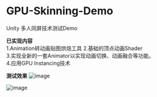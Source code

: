 # GPU-Skinning-Demo
Unity 多人同屏技术测试Demo

**已实现内容**  
1.Animation转动画贴图烘焙工具
2.基础的顶点动画Shader  
3.实现全新的一套Animator以实现动画切换、动画融合等功能。  
4.应用GPU Instancing技术 


**测试效果**
![image](https://user-images.githubusercontent.com/50903938/152979522-2b9b4942-2272-4a37-a697-e011e8c6e90a.png)

![image](https://user-images.githubusercontent.com/50903938/152980106-a384b873-cb17-4358-9fa7-7a8efd5fd017.png)


